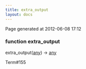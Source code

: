 ```yaml
---
title: extra_output
layout: docs
---
```


<div class="bottom_right_note">Page generated at 2012-06-08 17:12</div>
<h3><span class="minor">function</span> extra_output</h3>

extra_output(<a href="/docs/any.html">any</a>) -> <a href="/docs/any.html">any</a>
<p></p>

<p><span class="extra_minor">Term#155</span></p>
